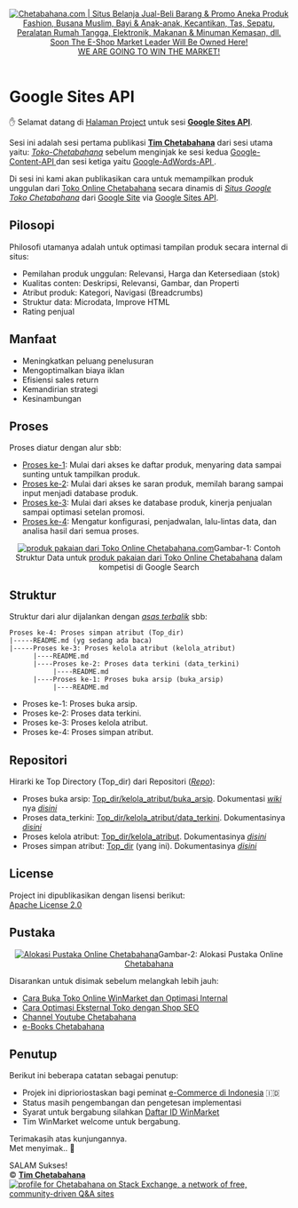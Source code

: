 <p align="center"> 
<a href="https://github.com/MarketLeader/Toko-Chetabahana">
<img src="https://chetabahana.files.wordpress.com/2018/04/logoweb.png" alt="Chetabahana.com | Situs Belanja Jual-Beli Barang & Promo Aneka Produk Fashion, Busana Muslim, Bayi & Anak-anak, Kecantikan, Tas, Sepatu, Peralatan Rumah Tangga, Elektronik, Makanan & Minuman Kemasan, dll. Soon The E-Shop Market Leader Will Be Owned Here!"><br />
WE ARE GOING TO WIN THE MARKET!
</a><br /><br />
</p>


# Google Sites API
:hand: Selamat datang di [Halaman Project](https://github.com/MarketLeader) untuk sesi [**Google Sites API**](https://github.com/MarketLeader/Google-Sites-API).

Sesi ini adalah sesi pertama publikasi [**Tim Chetabahana**](https://github.com/chetabahana) dari sesi utama yaitu: [_Toko-Chetabahana_](https://github.com/MarketLeader/Toko-Chetabahana) sebelum menginjak ke sesi kedua [ Google-Content-API ](https://github.com/MarketLeader/Google-Content-API) dan sesi ketiga  yaitu [ Google-AdWords-API ](https://github.com/MarketLeader/Google-AdWords-API).

Di sesi ini kami akan publikasikan cara untuk memampilkan produk unggulan dari [Toko Online Chetabahana](https://chetabahana.com/)  secara dinamis di [_Situs Google Toko Chetabahana_](http://toko.chetabahana.com/) dari [Google Site](http://sites.google.com/) via [Google Sites API](https://developers.google.com/google-apps/sites/docs/developers_guide).

## Pilosopi
Philosofi utamanya adalah untuk optimasi tampilan produk secara internal di situs:
- Pemilahan produk unggulan: Relevansi, Harga dan Ketersediaan (stok)
- Kualitas conten: Deskripsi, Relevansi, Gambar, dan Properti
- Atribut produk: Kategori, Navigasi (Breadcrumbs)
- Struktur data: Microdata, Improve HTML
- Rating penjual

## Manfaat
- Meningkatkan peluang penelusuran
- Mengoptimalkan biaya iklan
- Efisiensi sales return
- Kemandirian strategi
- Kesinambungan

## Proses
Proses diatur dengan alur sbb:
- [Proses ke-1](https://github.com/MarketLeader/Google-Sites-API#google-sites-api): Mulai dari akses ke daftar produk, menyaring data sampai sunting untuk tampilkan produk.
- [Proses ke-2](https://github.com/MarketLeader/Google-Content-API#google-content-api): Mulai dari akses ke saran produk, memilah barang sampai input menjadi database produk.
- [Proses ke-3](https://github.com/MarketLeader/Google-AdWords-API#google-adwords-api): Mulai dari akses ke database produk, kinerja penjualan sampai optimasi setelan promosi.
- [Proses ke-4](#proses): Mengatur konfigurasi, penjadwalan, lalu-lintas data, dan analisa hasil dari semua proses.
<p align="center"> 
<a href="https://chetabahana.com/product?l=60&o=produk&group=389"><img src="https://user-images.githubusercontent.com/36441664/39101424-8c18e932-46c3-11e8-9eb7-cb5fcaac9540.png" alt="produk pakaian dari Toko Online Chetabahana.com"></a>Gambar-1: Contoh Struktur Data untuk <a href="https://chetabahana.com/product?l=60&o=produk&group=389">produk pakaian dari Toko Online Chetabahana</a> dalam kompetisi di Google Search
</p>

## Struktur
Struktur dari alur dijalankan dengan [_asas terbalik_](https://en.wikipedia.org/wiki/Algorithm) sbb:
```
Proses ke-4: Proses simpan atribut (Top_dir)
|-----README.md (yg sedang ada baca)
|-----Proses ke-3: Proses kelola atribut (kelola_atribut)
      |----README.md
      |----Proses ke-2: Proses data terkini (data_terkini)
           |----README.md
      |----Proses ke-1: Proses buka arsip (buka_arsip)
           |----README.md
```
- Proses ke-1: Proses buka arsip.
- Proses ke-2: Proses data terkini. 
- Proses ke-3: Proses kelola atribut.
- Proses ke-4: Proses simpan atribut.

## Repositori
Hirarki ke Top Directory (Top_dir) dari Repositori ([_Repo_](https://help.github.com/articles/create-a-repo/)):
- Proses buka arsip: [Top_dir/kelola_atribut/buka_arsip](https://github.com/MarketLeader/Google-Sites-API/tree/master/kelola_atribut/buka_arsip). Dokumentasi [_wiki_](https://help.github.com/articles/about-github-wikis/) nya [_disini_](https://github.com/MarketLeader/Google-Sites-API/wiki)
- Proses data_terkini: [Top_dir/kelola_atribut/data_terkini](https://github.com/MarketLeader/Google-Sites-API/tree/master/kelola_atribut/data_terkini). Dokumentasinya [_disini_](https://github.com/MarketLeader/Google-Sites-API/wiki)
- Proses kelola atribut: [Top_dir/kelola_atribut](https://github.com/MarketLeader/Google-Sites-API/tree/master/kelola_atribut). Dokumentasinya [_disini_](https://github.com/MarketLeader/Google-Sites-API/wiki)
- Proses simpan atribut: [Top_dir](https://github.com/MarketLeader/Google-Sites-API) (yang ini). Dokumentasinya [_disini_](https://github.com/MarketLeader/Google-Sites-API/wiki)

## License
Project ini dipublikasikan dengan lisensi berikut:  
[Apache License 2.0](https://github.com/MarketLeader/Toko-Chetabahana/blob/master/LICENSE)

## Pustaka
<p align="center"> 
<a href="https://chetabahana.com/#after_header1_3"><img src="https://user-images.githubusercontent.com/36441664/38942532-44c87736-4359-11e8-9ad4-56f7d2b68ced.png" alt="Alokasi Pustaka Online Chetabahana"></a>Gambar-2: Alokasi Pustaka Online <a href=https://chetabahana.com>Chetabahana</a>
</p>

Disarankan untuk disimak sebelum melangkah lebih jauh:  
- [Cara Buka Toko Online WinMarket dan Optimasi Internal](https://chetabahana.blogspot.com/)
- [Cara Optimasi Eksternal Toko dengan Shop SEO](https://chetabahana.wordpress.com/)
- [Channel Youtube Chetabahana](https://www.youtube.com/channel/UCZlPku9beXzdROCknYLuRNg?view_as=subscriber)
- [e-Books Chetabahana](https://www.scribd.com/user/401259110/Chetabahana)

## Penutup
Berikut ini beberapa catatan sebagai penutup:  
- Projek ini diprioriostaskan bagi peminat [e-Commerce di Indonesia](https://www.youtube.com/watch?v=dd__L8Jh2c4&t=25s) 🇮🇩
- Status masih pengembangan dan pengetesan implementasi
- Syarat untuk bergabung silahkan [Daftar ID WinMarket](https://www.winmarket.id/?b=01647234)
- Tim WinMarket welcome untuk bergabung.

Terimakasih atas kunjungannya.  
Met menyimak.. :pray:  

SALAM Sukses!  
:copyright: [**Tim Chetabahana**](https://github.com/chetabahana)  
[![profile for Chetabahana on Stack Exchange, a network of free, community-driven Q&amp;A sites](https://stackexchange.com/users/flair/5054985.png)](https://stackoverflow.com/users/4058484/chetabahana?tab=profile)   
